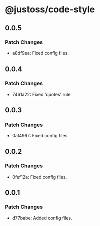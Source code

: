 # @justoss/code-style

## 0.0.5

### Patch Changes

- a8df9ea: Fixed config files.

## 0.0.4

### Patch Changes

- 7461a22: Fixed 'quotes' rule.

## 0.0.3

### Patch Changes

- 0af4967: Fixed config files.

## 0.0.2

### Patch Changes

- 0fef12a: Fixed config files.

## 0.0.1

### Patch Changes

- d77babe: Added config files.
